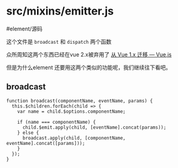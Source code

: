#  src/mixins/emitter.js
#element/源码

这个文件是 `broadcast` 和 `dispatch` 两个函数

众所周知这两个东西已经在vue 2.x被弃用了 [从 Vue 1.x 迁移 — Vue.js](https://cn.vuejs.org/v2/guide/migration.html#dispatch-%E5%92%8C-broadcast-%E6%9B%BF%E6%8D%A2)

但是为什么element 还要用这两个类似的功能呢，我们继续往下看吧。

## broadcast
```
function broadcast(componentName, eventName, params) {
  this.$children.forEach(child => {
    var name = child.$options.componentName;

    if (name === componentName) {
      child.$emit.apply(child, [eventName].concat(params));
    } else {
      broadcast.apply(child, [componentName, eventName].concat([params]));
    }
  });
}
```